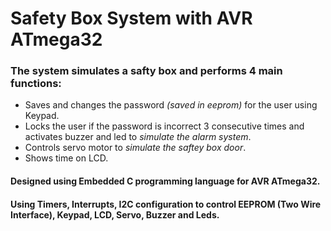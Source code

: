 # Safety Box System with AVR ATmega32

### The system simulates a safty box and performs 4 main functions:
- Saves and changes the password *(saved in eeprom)* for the user using Keypad.
- Locks the user if the password is incorrect 3 consecutive times and activates buzzer and led to *simulate the alarm system*.
- Controls servo motor to *simulate the saftey box door*. 
- Shows time on LCD.

#### Designed using Embedded C programming language for AVR ATmega32.

#### Using Timers, Interrupts, I2C configuration to control EEPROM (Two Wire Interface), Keypad, LCD, Servo, Buzzer and Leds.

